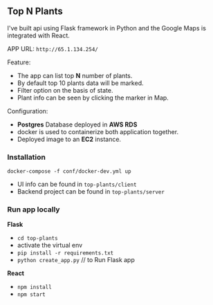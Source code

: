## Top N Plants

I've built api using Flask framework in Python and the Google Maps is integrated with React.

APP URL: `http://65.1.134.254/`

Feature:
- The app can list top **N** number of plants.
- By default top 10 plants data will be marked.
- Filter option on the basis of state.
- Plant info can be seen by clicking the marker in Map.

Configuration:
- **Postgres** Database deployed in **AWS RDS**
- docker is used to containerize both application together.
- Deployed image to an **EC2** instance.

### Installation

``docker-compose -f conf/docker-dev.yml up``

- UI info can be found in `top-plants/client`
- Backend project can be found in `top-plants/server`

### Run app locally

**Flask**
- ``cd top-plants``
- activate the virtual env
- ``pip install -r requirements.txt``
- ```python create_app.py``` // to Run Flask app

**React**
- ``npm install``
- ```npm start```